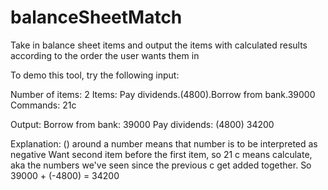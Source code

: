 # balanceSheetMatch
Take in balance sheet items and output the items with calculated results according to the order the user wants them in

To demo this tool, try the following input:

Number of items: 2
Items: Pay dividends.(4800).Borrow from bank.39000
Commands: 21c

Output:
Borrow from bank: 39000
Pay dividends: (4800)
34200

Explanation:
() around a number means that number is to be interpreted as negative
Want second item before the first item, so 21
c means calculate, aka the numbers we've seen since the previous c get added together.
So 39000 + (-4800) = 34200